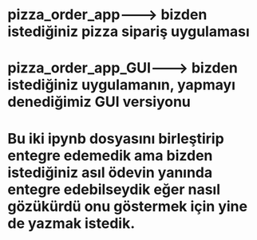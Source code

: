 # pizza_order_app---> bizden istediğiniz pizza sipariş uygulaması 

# pizza_order_app_GUI---> bizden istediğiniz uygulamanın, yapmayı denediğimiz GUI versiyonu

# Bu iki ipynb dosyasını birleştirip entegre edemedik ama bizden istediğiniz asıl ödevin yanında entegre edebilseydik eğer nasıl gözükürdü onu göstermek için yine de yazmak istedik.


